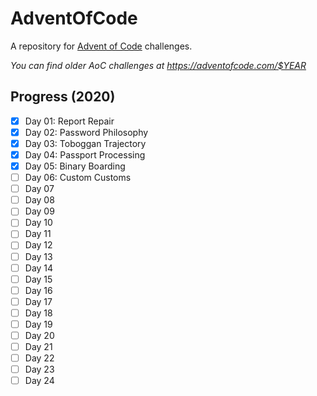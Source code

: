 # AdventOfCode
A repository for [Advent of Code][1] challenges.

*You can find older AoC challenges at https://adventofcode.com/$YEAR*

## Progress (2020)
- [x] Day 01: Report Repair
- [x] Day 02: Password Philosophy
- [x] Day 03: Toboggan Trajectory
- [x] Day 04: Passport Processing
- [x] Day 05: Binary Boarding
- [ ] Day 06: Custom Customs
- [ ] Day 07
- [ ] Day 08
- [ ] Day 09 
- [ ] Day 10
- [ ] Day 11
- [ ] Day 12
- [ ] Day 13
- [ ] Day 14
- [ ] Day 15
- [ ] Day 16
- [ ] Day 17
- [ ] Day 18
- [ ] Day 19
- [ ] Day 20
- [ ] Day 21
- [ ] Day 22
- [ ] Day 23
- [ ] Day 24

[1]: https://adventofcode.com
